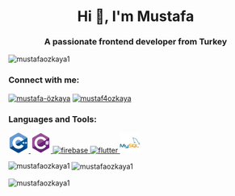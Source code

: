 <h1 align="center">Hi 👋, I'm Mustafa</h1>
<h3 align="center">A passionate frontend developer from Turkey</h3>

<p align="left"> <img src="https://komarev.com/ghpvc/?username=mustafaozkaya1&label=Profile%20views&color=0e75b6&style=flat" alt="mustafaozkaya1" /> </p>

<h3 align="left">Connect with me:</h3>
<p align="left">
<a href="https://linkedin.com/in/mustafa-özkaya" target="blank"><img align="center" src="https://raw.githubusercontent.com/rahuldkjain/github-profile-readme-generator/master/src/images/icons/Social/linked-in-alt.svg" alt="mustafa-özkaya" height="30" width="40" /></a>
<a href="https://instagram.com/mustaf4ozkaya" target="blank"><img align="center" src="https://raw.githubusercontent.com/rahuldkjain/github-profile-readme-generator/master/src/images/icons/Social/instagram.svg" alt="mustaf4ozkaya" height="30" width="40" /></a>
</p>

<h3 align="left">Languages and Tools:</h3>
<p align="left"> <a href="https://www.w3schools.com/cpp/" target="_blank" rel="noreferrer"> <img src="https://raw.githubusercontent.com/devicons/devicon/master/icons/cplusplus/cplusplus-original.svg" alt="cplusplus" width="40" height="40"/> </a> <a href="https://www.w3schools.com/cs/" target="_blank" rel="noreferrer"> <img src="https://raw.githubusercontent.com/devicons/devicon/master/icons/csharp/csharp-original.svg" alt="csharp" width="40" height="40"/> </a> <a href="https://firebase.google.com/" target="_blank" rel="noreferrer"> <img src="https://www.vectorlogo.zone/logos/firebase/firebase-icon.svg" alt="firebase" width="40" height="40"/> </a> <a href="https://flutter.dev" target="_blank" rel="noreferrer"> <img src="https://www.vectorlogo.zone/logos/flutterio/flutterio-icon.svg" alt="flutter" width="40" height="40"/> </a> <a href="https://www.mysql.com/" target="_blank" rel="noreferrer"> <img src="https://raw.githubusercontent.com/devicons/devicon/master/icons/mysql/mysql-original-wordmark.svg" alt="mysql" width="40" height="40"/> </a> </p>

<p><img align="left" src="https://github-readme-stats.vercel.app/api/top-langs?username=mustafaozkaya1&show_icons=true&locale=en&layout=compact" alt="mustafaozkaya1" /></p>

<p>&nbsp;<img align="center" src="https://github-readme-stats.vercel.app/api?username=mustafaozkaya1&show_icons=true&locale=en" alt="mustafaozkaya1" /></p>

<p><img align="center" src="https://github-readme-streak-stats.herokuapp.com/?user=mustafaozkaya1&" alt="mustafaozkaya1" /></p>
